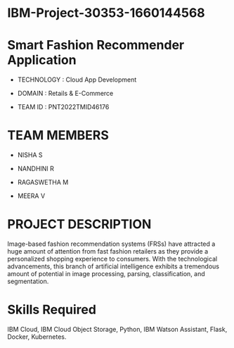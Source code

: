 # IBM-Project-30353-1660144568
# Smart Fashion Recommender Application

-	TECHNOLOGY : Cloud App Development

- DOMAIN : Retails & E-Commerce

-	TEAM ID :  PNT2022TMID46176

#   TEAM MEMBERS
-	NISHA S

-	NANDHINI R

-	RAGASWETHA M

-	MEERA V 
   
# PROJECT DESCRIPTION

Image-based fashion recommendation systems (FRSs) have attracted a huge amount of attention from fast fashion retailers as they provide a personalized shopping experience to consumers. With the technological advancements, this branch of artificial intelligence exhibits a tremendous amount of potential in image processing, parsing, classification, and segmentation.

#  Skills Required
IBM Cloud, IBM Cloud Object Storage, Python, IBM Watson Assistant, Flask, Docker, Kubernetes.

